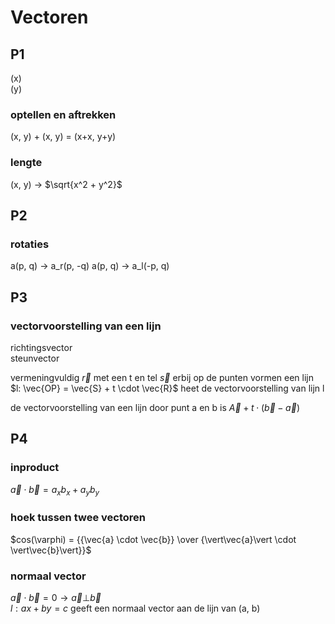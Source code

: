 # Vectoren

## P1

(x)  
(y)

### optellen en aftrekken
(x, y) + (x, y) = (x+x, y+y)

### lengte
(x, y) -> $\sqrt{x^2 + y^2}$

## P2

### rotaties

a(p, q) -> a_r(p, -q)
a(p, q) -> a_l(-p, q)

## P3

### vectorvoorstelling van een lijn
richtingsvector  
steunvector

vermeningvuldig $\vec{r}$ met een t en tel $\vec{s}$ erbij op de punten vormen een lijn 
$l: \vec{OP} = \vec{S} + t \cdot \vec{R}$ heet de vectorvoorstelling van lijn l

de vectorvoorstelling van een lijn door punt a en b is $\vec{A} + t \cdot (\vec{b}-\vec{a})$

## P4

### inproduct 
$\vec{a} \cdot \vec{b} = a_x b_x + a_y b_y$

### hoek tussen twee vectoren 
$cos(\varphi) = {{\vec{a} \cdot \vec{b}} \over {\vert\vec{a}\vert \cdot \vert\vec{b}\vert}}$

### normaal vector 
$\vec{a} \cdot \vec{b} = 0 \rightarrow \vec{a} \bot \vec{b}$  
$l: ax + by = c$ geeft een normaal vector aan de lijn van (a, b)
